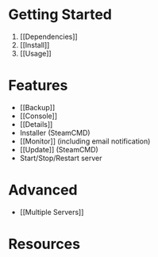 # Getting Started
1. [[Dependencies]]
2. [[Install]]
31. [[Usage]]

# Features
* [[Backup]]
* [[Console]]
* [[Details]]
* Installer (SteamCMD)
* [[Monitor]] (including email notification)
* [[Update]] (SteamCMD)
* Start/Stop/Restart server

# Advanced
* [[Multiple Servers]]

# Resources